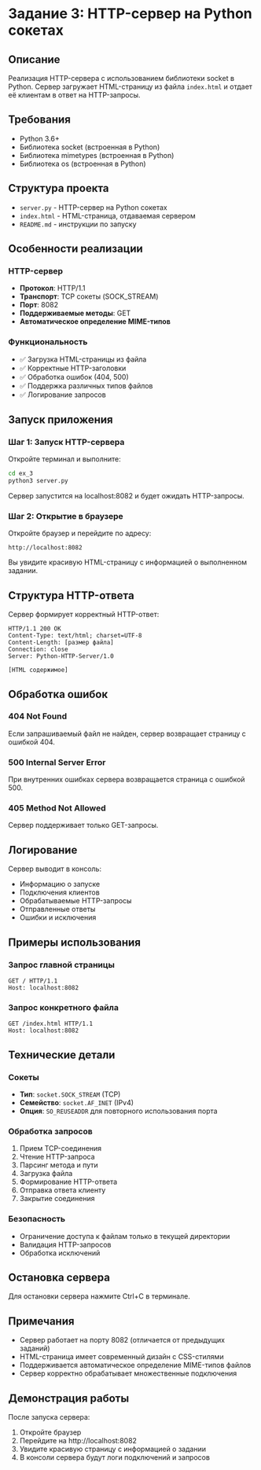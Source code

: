 # Задание 3: HTTP-сервер на Python сокетах

## Описание
Реализация HTTP-сервера с использованием библиотеки socket в Python. Сервер загружает HTML-страницу из файла `index.html` и отдает её клиентам в ответ на HTTP-запросы.

## Требования
- Python 3.6+
- Библиотека socket (встроенная в Python)
- Библиотека mimetypes (встроенная в Python)
- Библиотека os (встроенная в Python)

## Структура проекта
- `server.py` - HTTP-сервер на Python сокетах
- `index.html` - HTML-страница, отдаваемая сервером
- `README.md` - инструкции по запуску

## Особенности реализации

### HTTP-сервер
- **Протокол**: HTTP/1.1
- **Транспорт**: TCP сокеты (SOCK_STREAM)
- **Порт**: 8082
- **Поддерживаемые методы**: GET
- **Автоматическое определение MIME-типов**

### Функциональность
- ✅ Загрузка HTML-страницы из файла
- ✅ Корректные HTTP-заголовки
- ✅ Обработка ошибок (404, 500)
- ✅ Поддержка различных типов файлов
- ✅ Логирование запросов

## Запуск приложения

### Шаг 1: Запуск HTTP-сервера
Откройте терминал и выполните:
```bash
cd ex_3
python3 server.py
```

Сервер запустится на localhost:8082 и будет ожидать HTTP-запросы.

### Шаг 2: Открытие в браузере
Откройте браузер и перейдите по адресу:
```
http://localhost:8082
```

Вы увидите красивую HTML-страницу с информацией о выполненном задании.

## Структура HTTP-ответа

Сервер формирует корректный HTTP-ответ:

```
HTTP/1.1 200 OK
Content-Type: text/html; charset=UTF-8
Content-Length: [размер файла]
Connection: close
Server: Python-HTTP-Server/1.0

[HTML содержимое]
```

## Обработка ошибок

### 404 Not Found
Если запрашиваемый файл не найден, сервер возвращает страницу с ошибкой 404.

### 500 Internal Server Error
При внутренних ошибках сервера возвращается страница с ошибкой 500.

### 405 Method Not Allowed
Сервер поддерживает только GET-запросы.

## Логирование

Сервер выводит в консоль:
- Информацию о запуске
- Подключения клиентов
- Обрабатываемые HTTP-запросы
- Отправленные ответы
- Ошибки и исключения

## Примеры использования

### Запрос главной страницы
```
GET / HTTP/1.1
Host: localhost:8082
```

### Запрос конкретного файла
```
GET /index.html HTTP/1.1
Host: localhost:8082
```

## Технические детали

### Сокеты
- **Тип**: `socket.SOCK_STREAM` (TCP)
- **Семейство**: `socket.AF_INET` (IPv4)
- **Опция**: `SO_REUSEADDR` для повторного использования порта

### Обработка запросов
1. Прием TCP-соединения
2. Чтение HTTP-запроса
3. Парсинг метода и пути
4. Загрузка файла
5. Формирование HTTP-ответа
6. Отправка ответа клиенту
7. Закрытие соединения

### Безопасность
- Ограничение доступа к файлам только в текущей директории
- Валидация HTTP-запросов
- Обработка исключений

## Остановка сервера
Для остановки сервера нажмите Ctrl+C в терминале.

## Примечания
- Сервер работает на порту 8082 (отличается от предыдущих заданий)
- HTML-страница имеет современный дизайн с CSS-стилями
- Поддерживается автоматическое определение MIME-типов файлов
- Сервер корректно обрабатывает множественные подключения

## Демонстрация работы

После запуска сервера:
1. Откройте браузер
2. Перейдите на http://localhost:8082
3. Увидите красивую страницу с информацией о задании
4. В консоли сервера будут логи подключений и запросов

